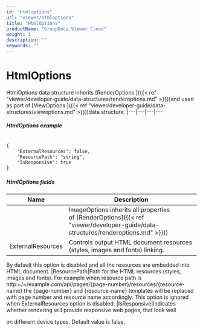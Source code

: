 ```yaml
---
id: "htmloptions"
url: "viewer/htmloptions"
title: "HtmlOptions"
productName: "GroupDocs.Viewer Cloud"
weight: 1
description: ""
keywords: ""
---
```


# HtmlOptions #

HtmlOptions data structure inherits [RenderOptions ]({{< ref "viewer/developer-guide/data-structures/renderoptions.md" >}}))and used as part of [ViewOptions ]({{< ref "viewer/developer-guide/data-structures/viewoptions.md" >}}))data structure. 
|---|---|---|---

 

##### HtmlOptions example #####

```html 

{
	"ExternalResources": false,
	"ResourcePath": "string",
	"IsResponsive": true
}

 ```

##### HtmlOptions fields #####

|Name|Description
|---|---
|<RenderOptions fields>|ImageOptions inherits all properties of [RenderOptions]({{< ref "viewer/developer-guide/data-structures/renderoptions.md" >}}))
|ExternalResources|Controls output HTML document resources (styles, images and fonts) linking.
By default this option is disabled and all the resources are embedded into HTML document.
|ResourcePath|Path for the HTML resources (styles, images and fonts).
For example when resource path is http:~/~/example.com/api/pages/{page-number}/resources/{resource-name}
the {page-number} and {resource-name} templates will be replaced with page number and resource name accordingly.
This option is ignored when ExternalResources option is disabled.
|IsResponsive|Indicates whether rendering will provide responsive web pages, that look well

on different device types. Default value is false.

